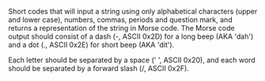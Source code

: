 Short codes that will input a string using only alphabetical characters (upper and lower case), numbers, commas, periods and question mark, and returns a representation of the string in Morse code. The Morse code output should consist of a dash (-, ASCII 0x2D) for a long beep (AKA 'dah') and a dot (., ASCII 0x2E) for short beep (AKA 'dit').

Each letter should be separated by a space (' ', ASCII 0x20), and each word should be separated by a forward slash (/, ASCII 0x2F).
